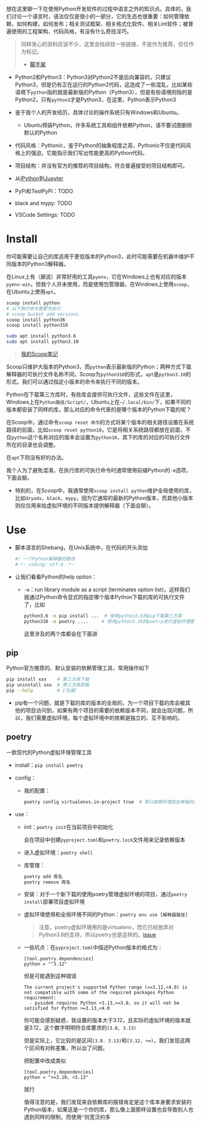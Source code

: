 想在这里聊一下在使用Python开发软件的过程中语言之外的知识点。具体的，我们讨论一个语言时，语法仅仅是很小的一部分，它的生态也很重要：如何管理依赖，如何构建，如何发布；相关测试框架、相关格式化软件、相关Lint软件；被普遍使用的工程架构、代码风格，有没有什么奇技淫巧。

>同样发心的资料应该不少，这里会陆续挂一些链接，不是作为推荐，仅仅作为标记。
>+ [脚手架](https://github.com/waynerv/cookiecutter-pypackage)

+ Python2和Python3：Python3对Python2不是后向兼容的，只建议Python3，但是仍有正在运行的Python2代码，这造成了一些混乱，比如某些语境下`python`指的就是最新版的Python（Python3），但是有些语境则指的是Python2，只有`python3`才是Python3，在这里，Python表示Python3

+ 鉴于我个人的开发经历，具体讨论的操作系统只有Windows和Ubuntu。
	+ Ubuntu预装Python，许多系统工具和组件依赖Python，请不要试图删除默认的Python

+ 代码风格：Pythonic，鉴于Python的抽象程度之高，Pythonic不仅是代码风格上的强迫，它能指示我们写出性能更高的Python代码。
+ 项目结构：并没有官方的推荐的项目结构，符合普遍接受的项目结构即可。

+ 从[IPython](https://ipython.org/)到[Jupyter](https://jupyter.org/)

+ PyPi和TestPyPi：TODO
+ black and mypy: TODO
+ VSCode Settings: TODO

# Install

你可能需要让自己的库适用于更低版本的Python3，此时可能需要在机器中维护不同版本的Python3解释器。

在Linux上有（据说）非常好用的工具`pyenv`，它在Windows上也有对应的版本`pyenv-win`，但我个人并未使用，而是使用包管理器，在Windows上使用`scoop`，在Ubuntu上使用`apt`。
```bash
scoop install python
# 以下两行命令需要先执行
# scoop bucket add versions
scoop install python36
scoop install python310

sudo apt install python3.6
sudo apt install python3.10
```

>[我的Scoop笔记](../../Missing-Semester/WindowsConfigGuide.md#6%E5%8C%85%E7%AE%A1%E7%90%86%E5%99%A8scoop)

Scoop只维护大版本的Python3，而`python`表示最新版的Python；两种方式下载解释器的可执行文件名称不同，Scoop为`python310`的形式，`apt`是`python3.10`的形式。我们可以通过指定小版本的命令来执行不同的版本。

Python在下载第三方库时，有些库会提供可执行文件，这些文件在这里，Windows上在`Python路径/Script/`，Ubuntu上在`~/.local/bin/`下，如果不同的版本都安装了同样的库，那么对应的命令代表的是哪个版本的Python下载的呢？

在Scoop中，通过命令`scoop reset 命令`的方式将某个版本的相关路径设置在系统路径的前面，比如`scoop reset python10`，它是将相关系统路径都放在前面，不仅`python`这个名称对应的版本会设置为`python10`，其下的库的对应的可执行文件所在的目录也会调整。

在`apt`下则没有好的办法。

我个人为了避免混淆，在执行库的可执行命令时通常使用前缀Python的`-m`选项，下面会聊。

+ 特别的，在Scoop中，我通常使用`scoop install python`维护全局使用的库，比如`dryads`、`black`、`mypy`，因为它通常的最新的Python版本，而其他小版本则仅仅用来给虚拟环境的不同版本提供解释器（下面会聊）。

# Use

+ 脚本语言的Shebang，在Unix系统中，在代码的开头添加
	```python
	#! 一个Python解释器的路径
	#-*- coding: utf-8 -*-
	```

+ 让我们看看Python的help option：
	+ `-m`：run library module as a script (terminates option list)，这样我们就通过Python命令显式的指定哪个版本Python下载的库的可执行文件了，比如
		```bash
		python3.6 -m pip install ...  # 使用python3.6的pip下载第三方库
		python310 -m poetry ....     # 使用python3.10的poetry进行虚拟环境管理
		```

		这里涉及的两个库都会在下面讲

## pip

Python官方推荐的、默认安装的依赖管理工具，常用操作如下

```bash
pip install xxx    # 第三方库下载
pip uninstall xxx  # 第三方库卸载
pip --help         # [沟通]
```

+ pip有一个问题，就是下载的库的版本的全局的，为一个项目下载的库会被其他的项目访问到，如果有两个项目的需要的依赖版本不同，就会出现问题，所以，我们需要虚拟环境，每个虚拟环境中的依赖是独立的、互不影响的。

## poetry

一款现代的Python虚拟环境管理工具

+ install：`pip install poetry`
+ config：
	+ 我的配置：
		```bash
		poetry config virtualenvs.in-project true  # 默认依赖环境放在单独的目录下，使用该配置将虚拟环境放在项目目录下
		```

+ use：
	+ init：`poetry init`在当前项目中初始化

		会在项目中创建`pyproject.toml`和`poetry.lock`文件用来记录依赖版本

	+ 进入虚拟环境：`poetry shell`

	+ 库管理：
		```bash
		poetry add 库名
		poetry remove 库名
		```


	+ 安装：对于一个新下载的使用poetry管理虚拟环境的项目，通过`poetry install`部署项目虚拟环境

	+ 虚拟环境使用和全局环境不同的Python：`poetry env use [解释器路径]`

		>注意，poetry虚拟环境用的是virtualenv，而它已经放弃对Python3.6的支持，所以poetry也是这样的。[issue](https://github.com/python-poetry/poetry/issues/8185)


	+ 一些坑点：在`pyproject.toml`中描述Python版本的格式为：
		```
		[tool.poetry.dependencies]
		python = "^3.12"
		```

		但是可能遇到这种错误
		```
		The current project's supported Python range (>=3.12,<4.0) is not compatible with some of the required packages Python requirement:
		  - pyside6 requires Python <3.13,>=3.8, so it will not be satisfied for Python >=3.13,<4.0
		```

		你可能会感到疑惑，我设置的版本大于3.12，且实际的虚拟环境的版本就是3.12，这个数字明明符合库要求的`[3.8, 3.13)`

		但是实际上，它比较的是区间`[3.8. 3.13)`和`[3.12, +∞)`，我们发现这两个区间有对称差集，所以出了问题。

		把配置中改成类似
		```
		[tool.poetry.dependencies]
		python = ">=3.10, <3.13"
		```

		就行

		值得注意的是，我们发现来自依赖库的报错肯定是这个库本身要求安装的Python版本，如果这是一个你的库，那么像上面那样设置也会导致别人也遇到同样的限制，而使用`^`则宽泛的多